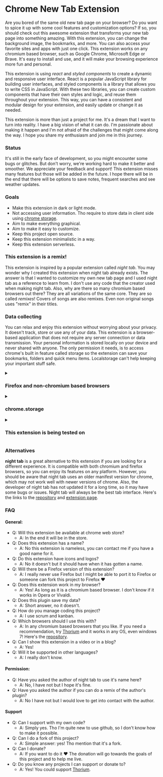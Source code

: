 # Chrome New Tab Extension
Are you bored of the same old new tab page on your browser? Do you want to spice it up with some cool features and customization options? If so, you should check out this awesome extension that transforms your new tab page into something amazing. With this extension, you can change the background image, the bookmarks, and more. You can also access your favorite sites and apps with just one click. This extension works on any chromium based browser, such as Google Chrome, Microsoft Edge or Brave. It's easy to install and use, and it will make your browsing experience more fun and personal.

This extension is using *react* and *styled components* to create a dynamic and responsive user interface. React is a popular JavaScript library for building user interfaces, and styled components is a library that allows you to write CSS in JavaScript. With these two libraries, you can create custom components that have their own styles and logic, and reuse them throughout your extension. This way, you can have a consistent and modular design for your extension, and easily update or change it as needed.

This extension is more than just a project for me. It's a dream that I want to turn into reality. I have a big vision of what it can do. I'm passionate about making it happen and I'm not afraid of the challenges that might come along the way. I hope you share my enthusiasm and join me in this journey.


### Status
It's still in the early face of development, so you might encounter some bugs or glitches. But don't worry, we're working hard to make it better and smoother. We appreciate your feedback and support! This extension misses many features but those will be added in the future. I hope there will be in the end that there will be options to save notes, frequent searches and see weather updates.

### Goals
- Make this extension in dark or light mode.
- Not accessing user information. Tho require to store data in client side using <a href="https://developer.chrome.com/docs/extensions/reference/storage/">chrome storage</a>.
- Aim to make everything graphical.
- Aim to make it easy to customize.
- Keep this project open source.
- Keep this extension minimalistic in a way.
- Keep this extension serverless.

### This extension is a remix!
This extension is inspired by a popular extension called *night tab*. You may wonder why I created this extension when night tab already exists. The answer is that I wanted to customize my own new tab page and I used night tab as a reference to learn from. I don't use any code that the creator used when making night tab. Also, why are there so many chromium based browsers out there? They are all variations of the same core. They are so called *remixes*! Covers of songs are also remixes.  Even non original songs uses "remix" in their titles.

### Data collecting
You can relax and enjoy this extension without worrying about your privacy. It doesn't track, store or use any of your data. This extension is a browser-based application that does not require any server connection or data transmission. Your personal information is stored locally on your device and never shared with anyone.
The only permission it needs, is to access chrome's built in feature called storage so the extension can save your bookmarks, folders and quick menu items. Localstorage can't help keeping your important stuff safe.

<details><summary><h3> Firefox and non-chromium based browsers</h3></summary>
Do you use Firefox or a non-chromium based browser? Then you can try to use this in preview mode but be sure to keep your localstorage data safe from cleaning your browser, or you might lose all your bookmarks, folders and quick menu items!
</details>

<details><summary><h3>chrome.storage</h3></summary>

This extension uses <a href="https://developer.chrome.com/docs/extensions/reference/storage/">chrome.storage</a> in order to save all stuff such as your folders, quick menu items and bookmarks. It falls in the permissions tab in the *manifest json*. Without this permission, all your stuff will be gone every time you clean your browser or when you close it.

As the permission follows: "The Storage API provides an extension-specific way to persist user data and state. It's similar to the web platform's storage APIs (IndexedDB, and Storage), but was designed to meet the storage needs of extensions."
</details>

<details>
<summary><h3>This extension is being tested on</h3></summary>
 
 ![Chrome]( 
https://img.shields.io/badge/Google_chrome-4285F4?style=for-the-badge&logo=Google-chrome&logoColor=white) 

This extension will in the end be supported in other browsers such as Brave, Edge and Thorium ❤️
You can still use it on any chromium browser, even tho I have not tested it on those before.
Please tell me if something is messed up in your browser.

</details>




### Alternatives
**night tab** is a great alternative to this extension if you are looking for a different experience. It is compatible with both chromium and firefox browsers, so you can enjoy its features on any platform. However, you should be aware that night tab uses an older manifest version for chrome, which may not work well with newer versions of chrome. Also, the developer of night tab has not updated it for a long time, so it may have some bugs or issues. Night tab will always be the best tab interface. Here's the links to the <a href="https://github.com/zombieFox/nightTab">repository</a> and <a href="https://chromewebstore.google.com/detail/nighttab/hdpcadigjkbcpnlcpbcohpafiaefanki">extension page<a>.

### FAQ
#### General:
- Q: Will this extension be available at chrome web store?
	- A: In the end it will be in the store.
 - Q: Does this extension has a name?
	 - A: No this extension is nameless, you can contact me if you have a good name for it.
- Q: Do this extension have icons and logos?
	- A: No it doesn't but it should have when it has gotten a name.
- Q: Will there be a Firefox version of this extension?
	- A: I really never use Firefox but I might be able to port it to Firefox or someone can fork this project to Firefox ❤️
- Q: Does this extension work in my browser?
	- A: Yes! As long as it is a chromium based browser. I don't know if it works in Opera or Vivaldi.
- Q: Does this plugin save my data?
	- A: Short answer, no it doesn't.
- Q: How do you manage coding this project?
	- A: I use scrum and kanban.
- Q: Which browsers should I use this with?
	- A: In any chromium based browsers that you like. If you need a recommendation, try <a href="https://thorium.rocks/">Thorium</a> and it works in any OS, even windows 7! Here's the <a href="https://github.com/Alex313031/thorium">repository</a>. 
- Q: Can I show this extension in a video or in a blog?
	- A: Yes!
- Q: Will it be supported in other languages?
	- A: I really don't know.
#### Permission:
- Q: Have you asked the author of night tab to use it's name here?
	- A: No, I have not but I hope it's fine.
- Q: Have you asked the author if you can do a remix of the author's plugin?
	- A: No I have not but I would love to get into contact with the author.
#### Support
- Q: Can I support with my own code?
	- A: Simply yes. Tho I'm quite new to use github, so I don't know how to make it possible.
- Q: Can I do a fork of this project?
	- A: Simple answer: yes! Tho mention that it's a fork.
- Q: Can I donate?
	- A: If you want to do it ❤️ The donation will go towards the goals of this project and to help me live.
 - Q: Do you know any projects I can support or donate to?
	- A: Yes! You could support <a href="https://github.com/Alex313031/thorium">Thorium</a>. 
